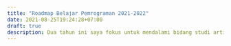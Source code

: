 ```yaml
---
title: "Roadmap Belajar Pemrograman 2021-2022"
date: 2021-08-25T19:24:28+07:00
draft: true
description: Dua tahun ini saya fokus untuk mendalami bidang studi artificial intelegence dan distributed, concurrent programming.
---
```


